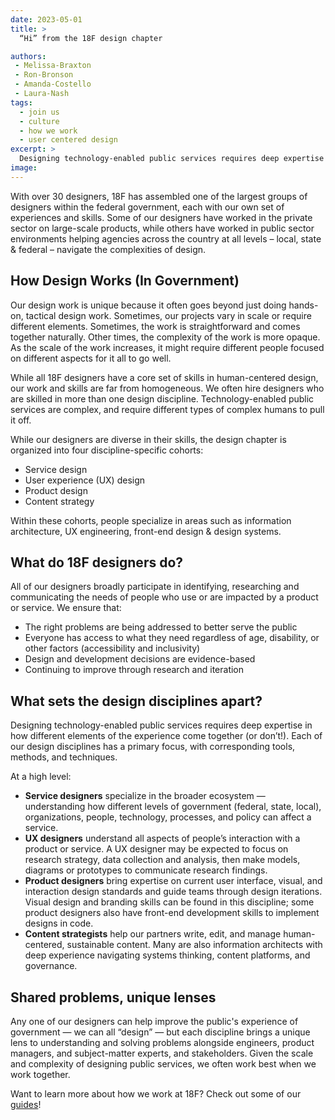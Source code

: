 ```yaml
---
date: 2023-05-01
title: >
  “Hi” from the 18F design chapter

authors:
 - Melissa-Braxton
 - Ron-Bronson
 - Amanda-Costello
 - Laura-Nash 
tags:
  - join us
  - culture
  - how we work
  - user centered design
excerpt: >
  Designing technology-enabled public services requires deep expertise in how different elements of the experience come together (or don’t!).  The 18F design chapter comprises four discipline-specific cohorts — service design, user experience (UX) design, product design, and content strategy — each of which has a primary focus, with corresponding tools, methods, and techniques."
image: 
---
```


With over 30 designers, 18F has assembled one of the largest groups of designers within the federal government, each with our own set of experiences and skills. Some of our designers have worked in the private sector on large-scale products, while others have worked in public sector environments helping agencies across the country at all levels – local, state & federal – navigate the complexities of design. 

## How Design Works (In Government) 
Our design work is unique because it often goes beyond just doing hands-on, tactical design work. Sometimes, our projects vary in scale or require different elements. Sometimes, the work is straightforward and comes together naturally. Other times, the complexity of the work is more opaque. As the scale of the work increases, it might require different people focused on different aspects for it all to go well.

While all 18F designers have a core set of skills in human-centered design, our work and skills are far from homogeneous. We often hire designers who are skilled in more than one design discipline. Technology-enabled public services are complex, and require different types of complex humans to pull it off. 

While our designers are diverse in their skills, the design chapter is organized into four discipline-specific cohorts: 
 - Service design 
 - User experience (UX) design
 - Product design
 - Content strategy

Within these cohorts, people specialize in areas such as information architecture, UX engineering, front-end design & design systems. 

## What do 18F designers do? 
All of our designers broadly participate in identifying, researching and communicating the needs of people who use or are impacted by a product or service. We ensure that:
 - The right problems are being addressed to better serve the public
 - Everyone has access to what they need regardless of age, disability, or other factors (accessibility and inclusivity)
 - Design and development decisions are evidence-based
 - Continuing to improve through research and iteration  

## What sets the design disciplines apart?
Designing technology-enabled public services requires deep expertise in how different elements of the experience come together (or don’t!).  Each of our design disciplines has a primary focus, with corresponding tools, methods, and techniques.

At a high level:
 - **Service designers** specialize in the broader ecosystem — understanding how different levels of government (federal, state, local), organizations, people, technology, processes, and policy can affect a service. 
 - **UX designers** understand all aspects of people’s interaction with a product or service. A UX designer may be expected to focus on research strategy, data collection and analysis, then make models, diagrams or prototypes to communicate research findings.
 - **Product designers**  bring expertise on current user interface, visual, and interaction design standards and guide teams through design iterations. Visual design and branding skills can be found in this discipline; some product designers also have front-end development skills to implement designs in code.
- **Content strategists** help our partners write, edit, and manage human-centered, sustainable content. Many are also information architects with deep experience navigating systems thinking, content platforms, and  governance. 

## Shared problems, unique lenses
Any one of our designers can help improve the public's experience of government — we can all “design” — but each discipline brings a unique lens to understanding and solving problems alongside engineers, product managers, and subject-matter experts, and stakeholders.  Given the scale and complexity of designing  public services, we often work best when we work together.

Want to learn more about how we work at 18F? Check out some of our [guides](https://18f.gsa.gov/guides/)!
